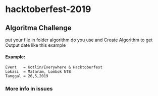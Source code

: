 # hacktoberfest-2019

## Algoritma Challenge
put your file in folder algorithm do you use and Create Algorithm to get Output date like this example

#### Example:
``` 
Event   = Kotlin/Everywhere & Hacktoberfest
Lokasi  = Mataram, Lombok NTB
Tanggal = 26,5,2019
```

### More info in issues
